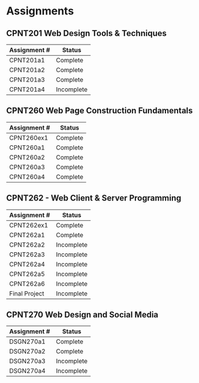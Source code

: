 # Assignments

## CPNT201 Web Design Tools & Techniques

| Assignment # | Status |
| ----------- | ----------- |
| CPNT201a1 | Complete |
| CPNT201a2 | Complete |
| CPNT201a3 | Complete |
| CPNT201a4 | Incomplete |

## CPNT260 Web Page Construction Fundamentals

| Assignment # | Status |
| ----------- | ----------- |
| CPNT260ex1 | Complete |
| CPNT260a1 | Complete |
| CPNT260a2 | Complete |
| CPNT260a3 | Complete |
| CPNT260a4 | Complete |

## CPNT262 - Web Client & Server Programming

| Assignment # | Status |
| ----------- | ----------- |
| CPNT262ex1 | Complete |
| CPNT262a1 | Complete |
| CPNT262a2 | Incomplete |
| CPNT262a3 | Incomplete |
| CPNT262a4 | Incomplete |
| CPNT262a5 | Incomplete |
| CPNT262a6 | Incomplete |
| Final Project | Incomplete |

## CPNT270 Web Design and Social Media

| Assignment # | Status |
| ----------- | ----------- |
| DSGN270a1 | Complete |
| DSGN270a2 | Complete |
| DSGN270a3 | Incomplete |
| DSGN270a4 | Incomplete |









